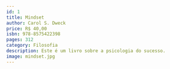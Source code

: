 ```yaml
---
id: 1
title: Mindset
author: Carol S. Dweck
price: R$ 40,00
isbn: 978-8575422398
pages: 312
category: Filosofia
description: Este é um livro sobre a psicologia do sucesso.
image: mindset.jpg
---
```

